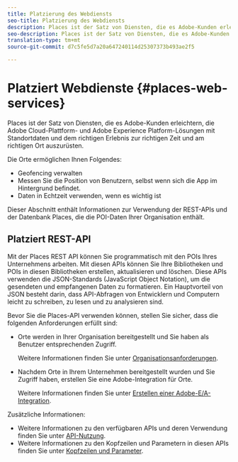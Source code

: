 ```yaml
---
title: Platzierung des Webdiensts
seo-title: Platzierung des Webdiensts
description: Places ist der Satz von Diensten, die es Adobe-Kunden erleichtern, die Adobe Experience Cloud- und Adobe Experience Platform-Lösungen mit Standortdaten und dem richtigen Erlebnis zur richtigen Zeit und am richtigen Ort zu kombinieren.
seo-description: Places ist der Satz von Diensten, die es Adobe-Kunden erleichtern, die Adobe Experience Cloud- und Adobe Experience Platform-Lösungen mit Standortdaten und dem richtigen Erlebnis zur richtigen Zeit und am richtigen Ort zu kombinieren.
translation-type: tm+mt
source-git-commit: d7c5fe5d7a20a647240114d25307373b493ae2f5

---
```



# Platziert Webdienste {#places-web-services}

Places ist der Satz von Diensten, die es Adobe-Kunden erleichtern, die Adobe Cloud-Plattform- und Adobe Experience Platform-Lösungen mit Standortdaten und dem richtigen Erlebnis zur richtigen Zeit und am richtigen Ort auszurüsten.

Die Orte ermöglichen Ihnen Folgendes:

* Geofencing verwalten
* Messen Sie die Position von Benutzern, selbst wenn sich die App im Hintergrund befindet.
* Daten in Echtzeit verwenden, wenn es wichtig ist

Dieser Abschnitt enthält Informationen zur Verwendung der REST-APIs und der Datenbank Places, die die POI-Daten Ihrer Organisation enthält.

## Platziert REST-API

Mit der Places REST API können Sie programmatisch mit den POIs Ihres Unternehmens arbeiten. Mit diesen APIs können Sie Ihre Bibliotheken und POIs in diesen Bibliotheken erstellen, aktualisieren und löschen. Diese APIs verwenden die JSON-Standards (JavaScript Object Notation), um die gesendeten und empfangenen Daten zu formatieren. Ein Hauptvorteil von JSON besteht darin, dass API-Abfragen von Entwicklern und Computern leicht zu schreiben, zu lesen und zu analysieren sind.

Bevor Sie die Places-API verwenden können, stellen Sie sicher, dass die folgenden Anforderungen erfüllt sind:

* Orte werden in Ihrer Organisation bereitgestellt und Sie haben als Benutzer entsprechenden Zugriff.

   Weitere Informationen finden Sie unter [Organisationsanforderungen](/help/places-rest-apis/organizational-requirements.md).

* Nachdem Orte in Ihrem Unternehmen bereitgestellt wurden und Sie Zugriff haben, erstellen Sie eine Adobe-Integration für Orte.

   Weitere Informationen finden Sie unter [Erstellen einer Adobe-E/A-Integration](/help/places-rest-apis/adobe-i-o-integration/create-a-places-integration.md).

Zusätzliche Informationen:

* Weitere Informationen zu den verfügbaren APIs und deren Verwendung finden Sie unter [API-Nutzung](/help/places-rest-apis/api-usage/api-usage.md).
* Weitere Informationen zu den Kopfzeilen und Parametern in diesen APIs finden Sie unter [Kopfzeilen und Parameter](/help/places-rest-apis/api-usage/headers-and-parameters.md).


